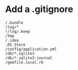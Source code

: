 # Add a .gitignore

```
/.bundle
/log/*
!/log/.keep
/tmp
/.idea
.DS_Store
/config/application.yml
/db/*.sqlite3
/db/*.sqlite3-journal
/gemfile.local.rb
```
